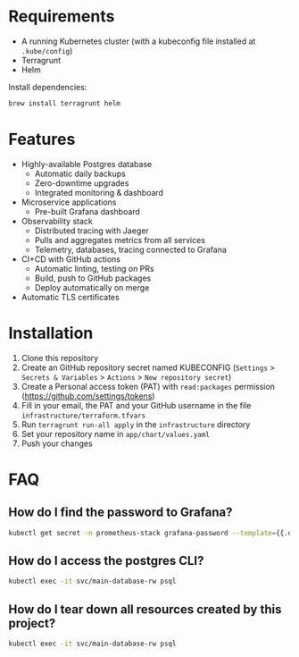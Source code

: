 # Requirements
- A running Kubernetes cluster (with a kubeconfig file installed at `.kube/config`)
- Terragrunt
- Helm

Install dependencies:

```bash
brew install terragrunt helm
```

# Features

- Highly-available Postgres database
    - Automatic daily backups
    - Zero-downtime upgrades
    - Integrated monitoring & dashboard
- Microservice applications
    - Pre-built Grafana dashboard
- Observability stack
    - Distributed tracing with Jaeger
    - Pulls and aggregates metrics from all services
    - Telemetry, databases, tracing connected to Grafana
- CI+CD with GitHub actions
    - Automatic linting, testing on PRs
    - Build, push to GitHub packages
    - Deploy automatically on merge
- Automatic TLS certificates

# Installation

1. Clone this repository
2. Create an GitHub repository secret named KUBECONFIG (`Settings` > `Secrets & Variables` > `Actions` > `New repository secret`)
3. Create a Personal access token (PAT) with `read:packages` permission (https://github.com/settings/tokens)
4. Fill in your email, the PAT and your GitHub username in the file `infrastructure/terraform.tfvars`
5. Run `terragrunt run-all apply` in the `infrastructure` directory
6. Set your repository name in `app/chart/values.yaml`
6. Push your changes

# FAQ

## How do I find the password to Grafana?

```bash
kubectl get secret -n prometheus-stack grafana-password --template={{.data.password}} | base64 -d
```

## How do I access the postgres CLI?

```bash
kubectl exec -it svc/main-database-rw psql
```

## How do I tear down all resources created by this project?

```bash
kubectl exec -it svc/main-database-rw psql
```
